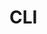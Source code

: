 # CLI
<!-- https://ibb.co/gTTVY2J
https://ibb.co/R2jzX48
https://ibb.co/1fmSx7M
https://ibb.co/7tr3gjC -->
